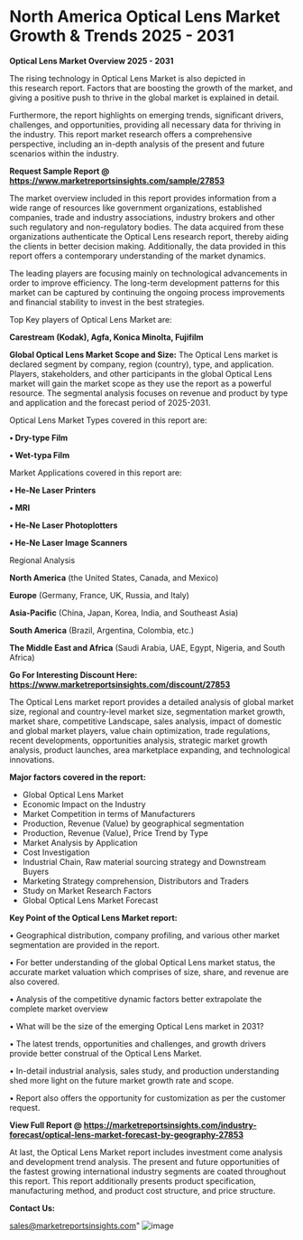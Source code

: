 # North America Optical Lens Market Growth & Trends 2025 - 2031

<Strong> Optical Lens Market Overview 2025 - 2031</strong>

The rising technology in Optical Lens Market is also depicted in this research report. Factors that are boosting the growth of the market, and giving a positive push to thrive in the global market is explained in detail.

Furthermore, the report highlights on emerging trends, significant drivers, challenges, and opportunities, providing all necessary data for thriving in the industry. This report market research offers a comprehensive perspective, including an in-depth analysis of the present and future scenarios within the industry.

<strong>Request Sample Report @ <a href=https://www.marketreportsinsights.com/sample/27853>https://www.marketreportsinsights.com/sample/27853</a></strong>

The market overview included in this report provides information from a wide range of resources like government organizations, established companies, trade and industry associations, industry brokers and other such regulatory and non-regulatory bodies. The data acquired from these organizations authenticate the Optical Lens research report, thereby aiding the clients in better decision making. Additionally, the data provided in this report offers a contemporary understanding of the market dynamics.

The leading players are focusing mainly on technological advancements in order to improve efficiency. The long-term development patterns for this market can be captured by continuing the ongoing process improvements and financial stability to invest in the best strategies.

Top Key players of Optical Lens Market are:

<strong>Carestream (Kodak), Agfa, Konica Minolta, Fujifilm</strong>

<strong><b>Global Optical Lens Market Scope and Size:</b></strong>
The Optical Lens market is declared segment by company, region (country), type, and application. Players, stakeholders, and other participants in the global Optical Lens market will gain the market scope as they use the report as a powerful resource. The segmental analysis focuses on revenue and product by type and application and the forecast period of 2025-2031.

Optical Lens Market Types covered in this report are:

<strong>• Dry-type Film

• Wet-typa Film</strong>

Market Applications covered in this report are:

<strong>• He-Ne Laser Printers

• MRI

• He-Ne Laser Photoplotters

• He-Ne Laser Image Scanners</strong> 

Regional Analysis

<strong>North America</strong> (the United States, Canada, and Mexico)

<strong>Europe</strong> (Germany, France, UK, Russia, and Italy)

<strong>Asia-Pacific</strong> (China, Japan, Korea, India, and Southeast Asia)

<strong>South America</strong> (Brazil, Argentina, Colombia, etc.)

<strong>The Middle East and Africa</strong> (Saudi Arabia, UAE, Egypt, Nigeria, and South Africa)

<strong>Go For Interesting Discount Here: <a href=https://www.marketreportsinsights.com/discount/27853>https://www.marketreportsinsights.com/discount/27853</a></strong>

The Optical Lens market report provides a detailed analysis of global market size, regional and country-level market size, segmentation market growth, market share, competitive Landscape, sales analysis, impact of domestic and global market players, value chain optimization, trade regulations, recent developments, opportunities analysis, strategic market growth analysis, product launches, area marketplace expanding, and technological innovations.

<strong><b>Major factors covered in the report:</b></strong>
<ul>
  <li>Global Optical Lens Market </li>
  <li>Economic Impact on the Industry</li>
  <li>Market Competition in terms of Manufacturers</li>
  <li>Production, Revenue (Value) by geographical segmentation</li>
  <li>Production, Revenue (Value), Price Trend by Type</li>
  <li>Market Analysis by Application</li>
  <li>Cost Investigation</li>
  <li>Industrial Chain, Raw material sourcing strategy and Downstream Buyers</li>
  <li>Marketing Strategy comprehension, Distributors and Traders</li>
  <li>Study on Market Research Factors</li>
  <li>Global Optical Lens Market Forecast</li>
</ul>

<strong><b>Key Point of the Optical Lens Market report:</b></strong>

• Geographical distribution, company profiling, and various other market segmentation are provided in the report.

• For better understanding of the global Optical Lens market status, the accurate market valuation which comprises of size, share, and revenue are also covered.

• Analysis of the competitive dynamic factors better extrapolate the complete market overview

• What will be the size of the emerging Optical Lens market in 2031?

• The latest trends, opportunities and challenges, and growth drivers provide better construal of the Optical Lens Market.

• In-detail industrial analysis, sales study, and production understanding shed more light on the future market growth rate and scope.

• Report also offers the opportunity for customization as per the customer request.

<strong><b>View Full Report @ <a href=https://marketreportsinsights.com/industry-forecast/optical-lens-market-forecast-by-geography-27853>https://marketreportsinsights.com/industry-forecast/optical-lens-market-forecast-by-geography-27853</a></b></strong>


At last, the Optical Lens Market report includes investment come analysis and development trend analysis. The present and future opportunities of the fastest growing international industry segments are coated throughout this report. This report additionally presents product specification, manufacturing method, and product cost structure, and price structure.

<strong>Contact Us:</strong>

sales@marketreportsinsights.com"
![image](https://github.com/user-attachments/assets/4e8c23ec-8c1d-4be7-a2c6-d189c11b8a2c)
